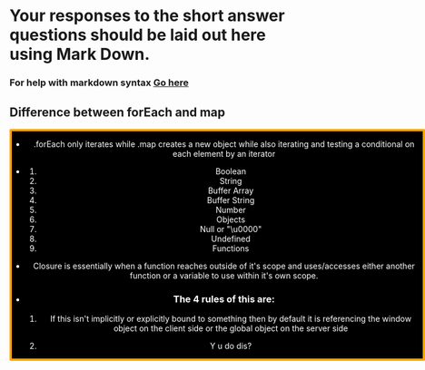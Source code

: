 # Your responses to the short answer questions should be laid out here using Mark Down.
### For help with markdown syntax [Go here](https://github.com/adam-p/markdown-here/wiki/Markdown-Cheatsheet)

## Difference between forEach and map

<div style="display: block; position: absolute; background-color: black; color: white; text-align: center; border: solid orange 4px; border-radius: 2px;">
    <ul>
        <li>
            <p>
                .forEach only iterates while .map creates a new object while also iterating and testing a conditional on each element by an iterator
            </p>
        </li>
        <li>
            <p>
                <ol>
                    <li>Boolean</li>
                    <li>String</li>
                    <li>Buffer Array</li>
                    <li>Buffer String</li>
                    <li>Number</li>
                    <li>Objects</li>
                    <li>Null or "\u0000"</li>
                    <li>Undefined</li>
                    <li>Functions</li>
                </ol>
            </p>
        </li>
        <li>
            <p>
                Closure is essentially when a function reaches outside of it's scope and uses/accesses either another function or a variable to use within it's own scope.
            </p>
        </li>
        <li>
            <h3>The 4 rules of this are:</h3>
            <ol>
                <li>
                    <p>
                        If this isn't implicitly or explicitly bound to something then by default it is referencing the window object on the client side or the global object on the server side
                    </p>
                </li>
                <li>
                    <p>
                        Y u do dis?
                    </p>
                </li>
            </ol>
        </li>
    </ul>
</div>
